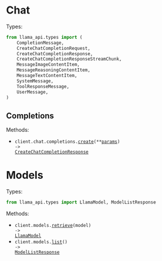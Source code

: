 # Chat

Types:

```python
from llama_api.types import (
    CompletionMessage,
    CreateChatCompletionRequest,
    CreateChatCompletionResponse,
    CreateChatCompletionResponseStreamChunk,
    MessageImageContentItem,
    MessageReasoningContentItem,
    MessageTextContentItem,
    SystemMessage,
    ToolResponseMessage,
    UserMessage,
)
```

## Completions

Methods:

- <code title="post /v1/chat/completions">client.chat.completions.<a href="./src/llama_api/resources/chat/completions.py">create</a>(\*\*<a href="src/llama_api/types/chat/completion_create_params.py">params</a>) -> <a href="./src/llama_api/types/create_chat_completion_response.py">CreateChatCompletionResponse</a></code>

# Models

Types:

```python
from llama_api.types import LlamaModel, ModelListResponse
```

Methods:

- <code title="get /v1/models/{model}">client.models.<a href="./src/llama_api/resources/models.py">retrieve</a>(model) -> <a href="./src/llama_api/types/llama_model.py">LlamaModel</a></code>
- <code title="get /v1/models">client.models.<a href="./src/llama_api/resources/models.py">list</a>() -> <a href="./src/llama_api/types/model_list_response.py">ModelListResponse</a></code>

